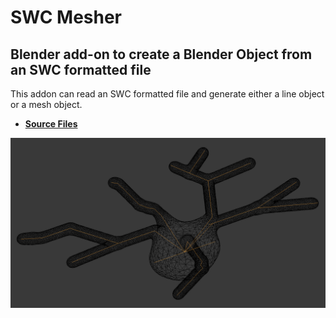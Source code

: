 # SWC Mesher

## Blender add-on to create a Blender Object from an SWC formatted file

This addon can read an SWC formatted file and generate either a line object or a mesh object.

* **[Source Files](files/source)**

![Mesh](files/images/P40-DEV360_mesh_center.png?raw=true "Meshed Neuron")
